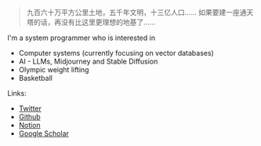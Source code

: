 > 九百六十万平方公里土地，五千年文明，十三亿人口…… 如果要建一座通天塔的话，再没有比这里更理想的地基了……

I'm a system programmer who is interested in

- Computer systems (currently focusing on vector databases)
- AI - LLMs, Midjourney and Stable Diffusion
- Olympic weight lifting
- Basketball

Links:

- [Twitter](https://twitter.com/qliu52)
- [Github](https://github.com/lqhl)
- [Notion](https://lqhl.notion.site/Qin-s-Digital-Garden-8032c0f3ab344dc3b493800a57209059)
- [Google Scholar](https://scholar.google.com/citations?user=xw81OpsAAAAJ&hl=en)
